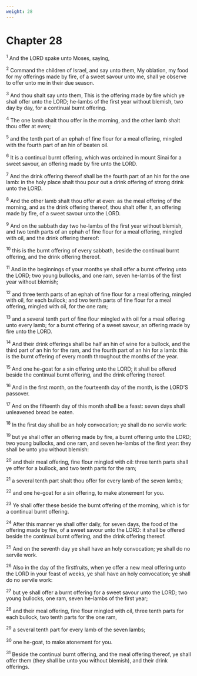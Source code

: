 ```yaml
---
weight: 28
---
```


# Chapter 28

<sup>1</sup> And the LORD spake unto Moses, saying, 

<sup>2</sup> Command the children of Israel, and say unto them, My oblation, my food for my offerings made by fire, of a sweet savour unto me, shall ye observe to offer unto me in their due season. 

<sup>3</sup> And thou shalt say unto them, This is the offering made by fire which ye shall offer unto the LORD; he-lambs of the first year without blemish, two day by day, for a continual burnt offering. 

<sup>4</sup> The one lamb shalt thou offer in the morning, and the other lamb shalt thou offer at even; 

<sup>5</sup> and the tenth part of an ephah of fine flour for a meal offering, mingled with the fourth part of an hin of beaten oil. 

<sup>6</sup> It is a continual burnt offering, which was ordained in mount Sinai for a sweet savour, an offering made by fire unto the LORD. 

<sup>7</sup> And the drink offering thereof shall be the fourth part of an hin for the one lamb: in the holy place shalt thou pour out a drink offering of strong drink unto the LORD. 

<sup>8</sup> And the other lamb shalt thou offer at even: as the meal offering of the morning, and as the drink offering thereof, thou shalt offer it, an offering made by fire, of a sweet savour unto the LORD. 

<sup>9</sup> And on the sabbath day two he-lambs of the first year without blemish, and two tenth parts of an ephah of fine flour for a meal offering, mingled with oil, and the drink offering thereof: 

<sup>10</sup> this is the burnt offering of every sabbath, beside the continual burnt offering, and the drink offering thereof. 

<sup>11</sup> And in the beginnings of your months ye shall offer a burnt offering unto the LORD; two young bullocks, and one ram, seven he-lambs of the first year without blemish; 

<sup>12</sup> and three tenth parts of an ephah of fine flour for a meal offering, mingled with oil, for each bullock; and two tenth parts of fine flour for a meal offering, mingled with oil, for the one ram; 

<sup>13</sup> and a several tenth part of fine flour mingled with oil for a meal offering unto every lamb; for a burnt offering of a sweet savour, an offering made by fire unto the LORD. 

<sup>14</sup> And their drink offerings shall be half an hin of wine for a bullock, and the third part of an hin for the ram, and the fourth part of an hin for a lamb: this is the burnt offering of every month throughout the months of the year. 

<sup>15</sup> And one he-goat for a sin offering unto the LORD; it shall be offered beside the continual burnt offering, and the drink offering thereof. 

<sup>16</sup> And in the first month, on the fourteenth day of the month, is the LORD’S passover. 

<sup>17</sup> And on the fifteenth day of this month shall be a feast: seven days shall unleavened bread be eaten. 

<sup>18</sup> In the first day shall be an holy convocation; ye shall do no servile work: 

<sup>19</sup> but ye shall offer an offering made by fire, a burnt offering unto the LORD; two young bullocks, and one ram, and seven he-lambs of the first year: they shall be unto you without blemish: 

<sup>20</sup> and their meal offering, fine flour mingled with oil: three tenth parts shall ye offer for a bullock, and two tenth parts for the ram; 

<sup>21</sup> a several tenth part shalt thou offer for every lamb of the seven lambs; 

<sup>22</sup> and one he-goat for a sin offering, to make atonement for you. 

<sup>23</sup> Ye shall offer these beside the burnt offering of the morning, which is for a continual burnt offering. 

<sup>24</sup> After this manner ye shall offer daily, for seven days, the food of the offering made by fire, of a sweet savour unto the LORD: it shall be offered beside the continual burnt offering, and the drink offering thereof. 

<sup>25</sup> And on the seventh day ye shall have an holy convocation; ye shall do no servile work. 

<sup>26</sup> Also in the day of the firstfruits, when ye offer a new meal offering unto the LORD in your feast of weeks, ye shall have an holy convocation; ye shall do no servile work: 

<sup>27</sup> but ye shall offer a burnt offering for a sweet savour unto the LORD; two young bullocks, one ram, seven he-lambs of the first year; 

<sup>28</sup> and their meal offering, fine flour mingled with oil, three tenth parts for each bullock, two tenth parts for the one ram, 

<sup>29</sup> a several tenth part for every lamb of the seven lambs; 

<sup>30</sup> one he-goat, to make atonement for you. 

<sup>31</sup> Beside the continual burnt offering, and the meal offering thereof, ye shall offer them (they shall be unto you without blemish), and their drink offerings. 


